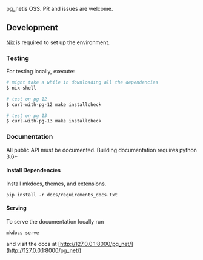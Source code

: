 pg_netis OSS. PR and issues are welcome.


## Development

[Nix](https://nixos.org/download.html) is required to set up the environment.


### Testing
For testing locally, execute:

```bash
# might take a while in downloading all the dependencies
$ nix-shell

# test on pg 12
$ curl-with-pg-12 make installcheck

# test on pg 13
$ curl-with-pg-13 make installcheck
```

### Documentation

All public API must be documented. Building documentation requires python 3.6+


#### Install Dependencies

Install mkdocs, themes, and extensions.

```shell
pip install -r docs/requirements_docs.txt
```

#### Serving

To serve the documentation locally run

```shell
mkdocs serve
```

and visit the docs at [http://127.0.0.1:8000/pg_net/](http://127.0.0.1:8000/pg_net/)
